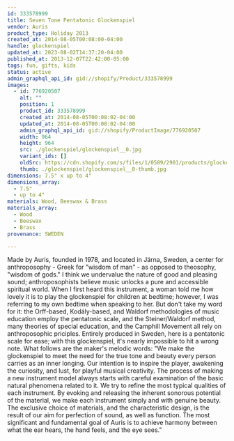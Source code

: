 ```yaml
---
id: 333578999
title: Seven Tone Pentatonic Glockenspiel
vendor: Auris
product_type: Holiday 2013
created_at: 2014-08-05T00:08:00-04:00
handle: glockenspiel
updated_at: 2023-08-02T14:37:20-04:00
published_at: 2013-12-07T22:42:00-05:00
tags: fun, gifts, kids
status: active
admin_graphql_api_id: gid://shopify/Product/333578999
images:
  - id: 776920507
    alt: ""
    position: 1
    product_id: 333578999
    created_at: 2014-08-05T00:08:02-04:00
    updated_at: 2014-08-05T00:08:02-04:00
    admin_graphql_api_id: gid://shopify/ProductImage/776920507
    width: 964
    height: 964
    src: ./glockenspiel/glockenspiel__0.jpg
    variant_ids: []
    oldSrc: https://cdn.shopify.com/s/files/1/0589/2901/products/glocken_624735cd-6cbe-4f03-853a-b77bd938d527.jpeg?v=1407211682
    thumb: ./glockenspiel/glockenspiel__0-thumb.jpg
dimensions: 7.5" x up to 4"
dimensions_array:
  - 7.5"
  - up to 4"
materials: Wood, Beeswax & Brass
materials_array:
  - Wood
  - Beeswax
  - Brass
provenance: SWEDEN

---
```


Made by Auris, founded in 1978, and located in Järna, Sweden, a center for anthroposophy - Greek for "wisdom of man" - as opposed to theosophy, "wisdom of gods." I think we undervalue the nature of good and pleasing sound; anthroposophists believe music unlocks a pure and accessible spiritual world. When I first heard this instrument, a woman told me how lovely it is to play the glockenspiel for children at bedtime; however, I was referring to my own bedtime when speaking to her. But don't take my word for it: the Orff-based, Kodály-based, and Waldorf methodologies of music education employ the pentatonic scale, and the Steiner/Waldorf method, many theories of special education, and the Camphill Movement all rely on anthroposophic priciples. Entirely produced in Sweden, here is a pentatonic scale for ease; with this glockenspiel, it's nearly impossible to hit a wrong note. What follows are the maker's melodic words: "We make the glockenspiel to meet the need for the true tone and beauty every person carries as an inner longing. Our intention is to inspire the player, awakening the curiosity, and lust, for playful musical creativity. The process of making a new instrument model always starts with careful examination of the basic natural phenomena related to it. We try to refine the most typical qualities of each instrument. By evoking and releasing the inherent sonorous potential of the material, we make each instrument simply and with genuine beauty. The exclusive choice of materials, and the characteristic design, is the result of our aim for perfection of sound, as well as function. The most significant and fundamental goal of Auris is to achieve harmony between what the ear hears, the hand feels, and the eye sees."